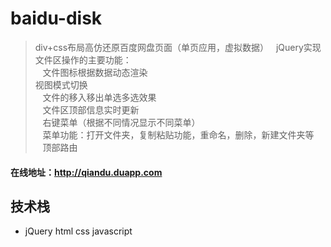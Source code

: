 # baidu-disk

>  div+css布局高仿还原百度网盘页面（单页应用，虚拟数据）  
jQuery实现文件区操作的主要功能：  
    文件图标根据数据动态渲染  
    视图模式切换  
    文件的移入移出单选多选效果  
    文件区顶部信息实时更新  
    右键菜单（根据不同情况显示不同菜单）  
    菜单功能：打开文件夹，复制粘贴功能，重命名，删除，新建文件夹等  
    顶部路由

#### 在线地址：http://qiandu.duapp.com

## 技术栈
- jQuery html css javascript
